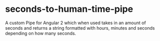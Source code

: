 # seconds-to-human-time-pipe
A custom Pipe for Angular 2 which when used takes in an amount of seconds and returns a string formatted with  hours, minutes and seconds depending on how many seconds.
